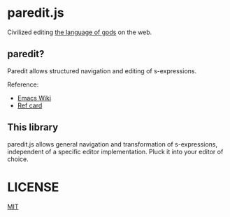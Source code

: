 # paredit.js

Civilized editing [the language of gods](https://www.youtube.com/watch?v=5-OjTPj7K54) on the web.

## paredit?

Paredit allows structured navigation and editing of s-expressions.

Reference:

- [Emacs Wiki](http://emacswiki.org/emacs/ParEdit)
- [Ref card](http://pub.gajendra.net/src/paredit-refcard.pdf)

## This library

paredit.js allows general navigation and transformation of s-expressions,
independent of a specific editor implementation. Pluck it into your editor of
choice.

# LICENSE

[MIT](https://github.com/rksm/paredit.js/blob/master/LICENSE)
